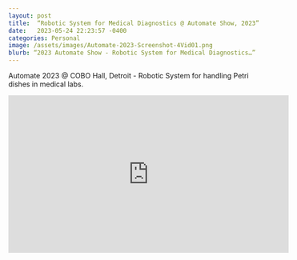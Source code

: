 ```yaml
---
layout: post
title:  “Robotic System for Medical Diagnostics @ Automate Show, 2023”
date:   2023-05-24 22:23:57 -0400
categories: Personal
image: /assets/images/Automate-2023-Screenshot-4Vid01.png
blurb: “2023 Automate Show - Robotic System for Medical Diagnostics…”
---
```


Automate 2023 @ COBO Hall, Detroit - Robotic System for handling Petri dishes in medical labs.

<!-- Embed the YouTube video here -->
<div class="video-container">
<iframe width="560" height="315" src="https://www.youtube.com/embed/nLxlBb88Mvs?si=MJCfJLb7yQhj15kV" title="YouTube video player" frameborder="0" allow="accelerometer; autoplay; clipboard-write; encrypted-media; gyroscope; picture-in-picture; web-share" referrerpolicy="strict-origin-when-cross-origin" allowfullscreen></iframe>
</div>
